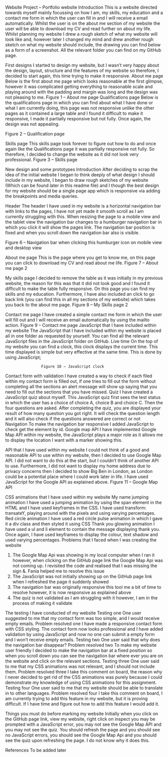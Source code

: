 Website Project – Portfolio website 
Introduction 
This is a website directed towards myself mainly focussing on how I am, my skills, my education and a contact me form in which the user can fill in and I will receive a email automatically. Whilst the user is on the about me section of my website the user will be able to download my CV and read further on about my life. Whilst planning my website I drew a rough sketch of what my website will look like and, however later I changed my mind and drew another rough sketch on what my website should include, the drawing you can find below as a form of a screenshot. All the relevant folder you can find on my GitHub page.

First designs
I started to design my website, but I wasn’t very happy about the design, layout, structure and the features of my website so therefore, I decided to start again, this time trying to make it responsive.
About me page
Below is the first about me page which looks reasonable at the first glimpse, however it was complicated getting everything to reasonable scale and playing around with the padding and margin was long and the design was not pleasing to me. 
 Figure 1 – About me page 
Qualifications page 
Below is the qualifications page in which you can find about what I have done or what I am currently doing, this page was not responsive unlike the other pages as it contained a large table and I found it difficult to make it responsive, I made it partially responsive but not fully. Once again, the design was not appealing.
  
   Figure 2 – Qualification page 

Skills page 
This skills page took forever to figure out how to do and once again like the Qualifications page it was partially responsive not fully. So therefore, I decided to change the website as it did not look very professional.
Figure 3 – Skills page 

New design and some prototypes
Introduction
After deciding to scrap the idea of the initial website I began to think deeply of what design I should include in my website, I began to draw rough sketches of my website (Which can be found later in this readme file) and I though the best design for my website should be a single page app which is responsive via adding the breakpoints and media queries.

Header
The header I have used in my website is a horizontal navigation bar with links to the pages, I have not yet made it smooth scroll as I am currently struggling with this. When resizing the page to a mobile view and the tablet view the navigation bar changes to a humburger navigation bar in which you click it will show the pages link. The navigation bar position is fixed and when you scroll down the navigation bar also is visible.    








Figure 6 – Navigation bar when clicking this humburger icon on mobile view                                    and desktop view  

About me page
This is the page where you get to know me, on this page you can click to download my CV and read about me life.
Figure 7 – About me page 2

My skills page 
I decided to remove the table as it was initially in my previous website, the reason for this was that it did not look good and I found it difficult to make the table fully responsive. On this page you can find my skills and my education. Furthermore, I have also included an click to go back link (you can find this in all my sections of my website) which takes you back to the about me page.
Figure 8 – My Skills page 2

Contact me page 
I have created a simple contact me form in which the user will fill out and I will receive an email automatically by using the mailto action.
Figure 9 – Contact me page
JavaScript that I have included within my website
The JavaScript that I have included within my website is placed all in one folder as requested by yourself. You can find all the relevant JavaScript files in the JavaScript folder on GitHub. 
Live time 
On the top of my website you can find a clock, this clock displays the current time. This time displayed is simple but very effective at the same time. This is done by using JavaScript;  






                    Figure 10 – JavaScript clock 

Contact form with validation 
I have created a way to check if each filed within my contact form is filled out, if one tries to fill out the form without completing all the sections an alert message will show up saying that you need to fill out the sections that you have missed. 
Quiz
I have created a JavaScript quiz about myself. This JavaScript quiz first sees the test status in which the user has a choice of choice A, choice B and choice C. Then the four questions are asked. After completing the quiz, you are displayed your result of how many question you got right. It will check the question length and it will also check if the questions answered are correct or not    
Navigation 
To make the navigation bar responsive I added JavaScript to check get the element by id. 
Google map API 
I have implemented Google Map API within my website, the JavaScript plays a major role as it allows me to display the location I want with a marker showing this. 

API that I have used within my website 
I could not think of a good and reasonable API to use within my website, then I decided to use Google Map API. I did not want to do this at the start, but I couldn’t think of another API to use. Furthermore, I did not want to display my home address due to privacy concerns then I decided to show Big Ben in London, as London could be a potential place where I could work later in life. I have used JavaScript for the Google API as explained above.
Figure 11 – Google Map API

CSS animations that I have used within my website 
My name jumping animation 
I have used a jumping animation by using the span element in the HTML and I have used keyframes in the CSS. I have used transform: transateY, playing around with the pixels and using varying percentages. 
Red circle animation
I have used a red circle pulse animation in which I gave it a div class and then styled it using CSS
Thank you glowing animation 
I have used a ul and li element to contain the message displaying thank you. Once again, I have used keyframes to display the colour, text shadow and used varying percentages.
Problems that I faced when I was creating the website
1.	The Google Map Api was showing in my local computer when I ran it however, when clicking on the GitHub page link the Google Map Api was not coming up. I revisited the code and realised that I was missing the sign &. Fania helped me to resolve this issue 
2.	The JavaScript was not initially showing up on the GitHub page link when I refreshed the page it suddenly showed 
3.	The navigation bar was originally responsive this tool me a bit of time to resolve however, it is now responsive as explained above
4.	The quiz is not validated as I am struggling with it however, I am in the process of making it validate 

The testing I have conducted of my website
Testing one
One user suggested to me that my contact form was too simple, and I would receive empty emails.
Problem resolved one
I have made a responsive contact form with CSS styling. The contact form now looks professional and I have added validation by using JavaScript and now no one can submit a empty form and I won’t receive empty emails.
Testing two
One user said that why does the navigation bar disappear?
Problem resolved two
To make my website user friendly I decided to make the navigation bar at a fixed position so when you scroll down you can see the navigation bar where ever you are on the website and click on the relevant sections.
Testing three
One user said to me that my CSS animations was not relevant, and I should not include them.
Problem resolved three
I take this comment on board, the reason why I never decided to get rid of the CSS animations was purely because I could demonstrate my knowledge of using CSS animations for this assignment.  
Testing four
One user said to me that my website should be able to translate in to other languages.
Problem resolved four
I take this comment on board, I am currently trying to add this feature in my website, but it is proving difficult. If I have time and figure out how to add this feature I would add it.

Things you must do before marking my website
Initially when you click on the GitHub page link, view my website, right click on inspect you may be prompted with a JavaScript error, you may not see the Google Map API and you may not see the quiz. You should refresh the page and you should see no JavaScript errors, you should see the Google Map Api and you should see the quiz upon refreshing the page. I do not know why it does this.


References 
To be added later



    






